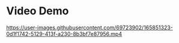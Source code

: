 # Video Demo
https://user-images.githubusercontent.com/69723902/165851323-0d1f1742-5129-413f-a230-8b3bf7e87956.mp4

